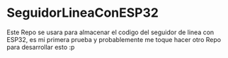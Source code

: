# SeguidorLineaConESP32
Este Repo se usara para almacenar el codigo del seguidor de linea con ESP32, es mi primera prueba y probablemente me toque hacer otro Repo para desarrollar esto :p
